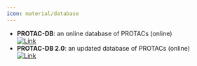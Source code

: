 ```yaml
---
icon: material/database
---
```


- **PROTAC-DB**: an online database of PROTACs (online)  
	[![Link](https://img.shields.io/badge/Link-offline-red?style=for-the-badge&logo=xamarin&logoColor=red)](http://cadd.zju.edu.cn/protacdb/)  
- **PROTAC-DB 2.0**: an updated database of PROTACs (online)  
	[![Link](https://img.shields.io/badge/Link-offline-red?style=for-the-badge&logo=xamarin&logoColor=red)](http://cadd.zju.edu.cn/protacdb/)  
